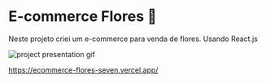 # E-commerce Flores 💮

Neste projeto criei um e-commerce para venda de flores. Usando React.js


![project presentation gif](https://github.com/vitoriacgomes/E-commerce-flores/blob/master/assets/project_presentation.gif?raw=true)

https://ecommerce-flores-seven.vercel.app/
